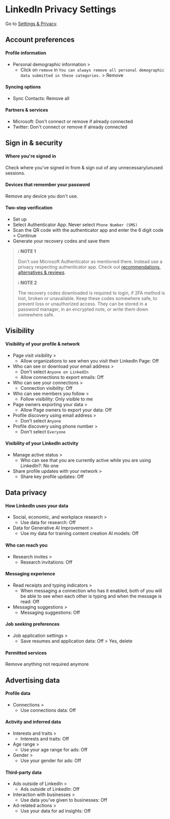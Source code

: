 # LinkedIn Privacy Settings

Go to [Settings & Privacy](https://www.linkedin.com/mypreferences/d/categories/account).


## Account preferences

#### Profile information
- Personal demographic information >
  - Click on `remove` in `You can always remove all personal demographic data submitted in these categories.` > Remove

#### Syncing options
- Sync Contacts: Remove all

#### Partners & services
- Microsoft: Don't connect or remove if already connected
- Twitter: Don't connect or remove if already connected



## Sign in & security

#### Where you're signed in
Check where you've signed in from & sign out of any unnecessary/unused sessions.

#### Devices that remember your password
Remove any device you don't use.

#### Two-step verification
- Set up
- Select Authenticator App. Never select `Phone Number (SMS)`
- Scan the QR code with the authenticator app and enter the 6 digit code > Continue
- Generate your recovery codes and save them

> :information_source: **NOTE 1**
>
> Don't use Microsoft Authenticator as mentioned there. Instead use a privacy respecting authenticator app. Check out [recommendations, alternatives & reviews](https://github.com/StellarSand/privacy-settings#recommendations-alternatives--reviews).
>
> :information_source: **NOTE 2**
>
> The recovery codes downloaded is required to login, if 2FA method is lost, broken or unavailable. Keep these codes somewhere safe, to prevent loss or unauthorized access. They can be stored in a password manager, in an encrypted note, or write them down somewhere safe.



## Visibility

#### Visibility of your profile & network
- Page visit visibility >
  - Allow organizations to see when you visit their LinkedIn Page: Off
- Who can see or download your email address >
  - Don't select `Anyone on LinkedIn`
  - Allow connections to export emails: Off
- Who can see  your connections >
  - Connection visibility: Off
- Who can see members you follow >
  - Follow visibility: Only visible to me
- Page owners exporting your data >
  - Allow Page owners to export your data: Off
- Profile discovery using email address >
  - Don't select `Anyone`
- Profile discovery using phone number >
  - Don't select `Everyone`

#### Visibility of your LinkedIn activity
- Manage active status >
  - Who can see that you are currently active while you are using LinkedIn?: No one
- Share profile updates with your network >
  - Share key profile updates: Off



## Data privacy

#### How LinkedIn uses your data 
- Social, economic, and workplace research >
  - Use data for research: Off
- Data for Generative AI Improvement >
  - Use my data for training content creation AI models: Off

#### Who can reach you
- Research invites >
  - Research invitations: Off

#### Messaging experience
- Read receipts and typing indicators >
  - When messaging a connection who has it enabled, both of you will be able to see when each other is typing and when the message is read: Off
- Messaging suggestions >
  - Messaging suggestions: Off

#### Job seeking preferences
- Job application settings >
  - Save resumes and application data: Off > Yes, delete

#### Permitted services
Remove anything not required anymore



## Advertising data

#### Profile data
- Connections >
  - Use connections data: Off

#### Activity and inferred data
- Interests and traits >
  - Interests and traits: Off
- Age range >
  - Use your age range for ads: Off
- Gender >
  - Use your gender for ads: Off

#### Third-party data
- Ads outside of LinkedIn >
  - Ads outside of LinkedIn: Off
- Interaction with businesses  >
  - Use data you've given to businesses: Off
- Ad-related actions >
  - Use your data for ad insights: Off